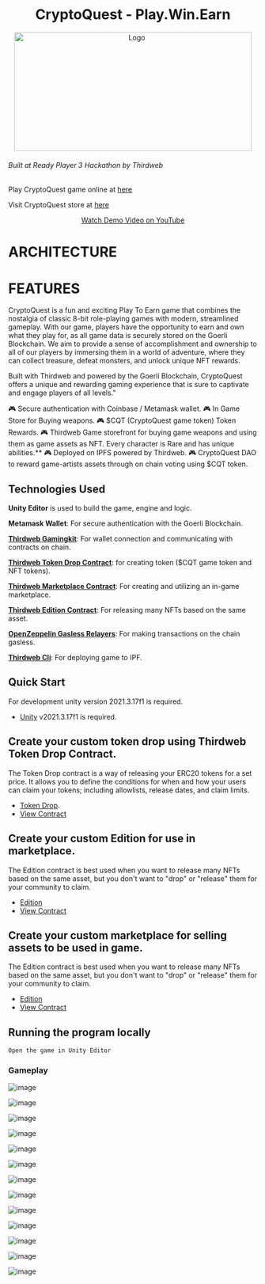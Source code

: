<h1 align="center">CryptoQuest - Play.Win.Earn</h1>

<p align="center">
  <a href="/">
    <img src="./screenshots/2.png" alt="Logo" width="480" height="240">
  </a>
  <h6>Built at Ready Player 3 Hackathon by Thirdweb</h6>
  </p>

  <p>Play CryptoQuest game online at <a href="https://gateway.ipfscdn.io/ipfs/QmWG464ZH4iM4juDU59qFgeUxj3YYp5Hjn6ZCdk9iDnMLG">here</a></p>
  <p>Visit CryptoQuest store at <a href="https://thirdweb.com/goerli/0x9d8b644b5F56cA24e916872e97816Da329662Bbf/listings">here</a></p>
  
  <p align="center"><a href="">Watch Demo Video on YouTube</a></p>

# ARCHITECTURE

<!-- ![image](./screenshots/flow.jpg) -->

# FEATURES

CryptoQuest is a fun and exciting Play To Earn game that combines the nostalgia of classic 8-bit role-playing games with modern, streamlined gameplay. With our game, players have the opportunity to earn and own what they play for, as all game data is securely stored on the Goerli Blockchain. We aim to provide a sense of accomplishment and ownership to all of our players by immersing them in a world of adventure, where they can collect treasure, defeat monsters, and unlock unique NFT rewards.

Built with Thirdweb and powered by the Goerli Blockchain, CryptoQuest offers a unique and rewarding gaming experience that is sure to captivate and engage players of all levels."

🎮 Secure authentication with Coinbase / Metamask wallet.
🎮 In Game Store for Buying weapons.
🎮 $CQT (CryptoQuest game token) Token Rewards.
🎮 Thirdweb Game storefront for buying game weapons and using them as game assets as NFT. Every character is Rare and has unique abilities.\*\*
🎮 Deployed on IPFS powered by Thirdweb.
🎮 CryptoQuest DAO to reward game-artists assets through on chain voting using $CQT token.

## Technologies Used

**Unity Editor** is used to build the game, engine and logic.

**Metamask Wallet**: For secure authentication with the Goerli Blockchain.

**[Thirdweb Gamingkit](https://portal.thirdweb.com/gamingkit)**: For wallet connection and communicating with contracts on chain.

**[Thirdweb Token Drop Contract](https://thirdweb.com/goerli/0x5798380179F1A837Bd26b511D08b8F6652159bbe/)**: for creating token ($CQT game token and NFT tokens).

**[Thirdweb Marketplace Contract](https://thirdweb.com/goerli/0x9d8b644b5F56cA24e916872e97816Da329662Bbf/listings)**: For creating and utilizing an in-game marketplace.

**[Thirdweb Edition Contract](https://thirdweb.com/goerli/0x259D578e95ef73F6A5e1cdF5F7DD59188Db03Ed5/nfts)**: For releasing many NFTs based on the same asset.

**[OpenZeppelin Gasless Relayers](https://defender.openzeppelin.com/)**: For making transactions on the chain gasless.

**[Thirdweb Cli](https://portal.thirdweb.com/cli)**: For deploying game to IPF.

## Quick Start

For development unity version 2021.3.17f1 is required.

- [Unity](https://unity.com/download) v2021.3.17f1 is required.

## Create your custom token drop using Thirdweb Token Drop Contract.

The Token Drop contract is a way of releasing your ERC20 tokens for a set price. It allows you to define the conditions for when and how your users can claim your tokens; including allowlists, release dates, and claim limits.

- [Token Drop](https://thirdweb.com/thirdweb.eth/DropERC20).
- [View Contract](https://thirdweb.com/goerli/0x5798380179F1A837Bd26b511D08b8F6652159bbe)

## Create your custom Edition for use in marketplace.

The Edition contract is best used when you want to release many NFTs based on the same asset, but you don't want to "drop" or "release" them for your community to claim.

- [Edition](https://thirdweb.com/goerli/0x259D578e95ef73F6A5e1cdF5F7DD59188Db03Ed5/nfts)
- [View Contract](https://thirdweb.com/goerli/0x259D578e95ef73F6A5e1cdF5F7DD59188Db03Ed5)

## Create your custom marketplace for selling assets to be used in game.

The Edition contract is best used when you want to release many NFTs based on the same asset, but you don't want to "drop" or "release" them for your community to claim.

- [Edition](https://thirdweb.com/thirdweb.eth/TokenERC1155)
- [View Contract](https://thirdweb.com/goerli/0x9d8b644b5F56cA24e916872e97816Da329662Bbf)

## Running the program locally

```
Open the game in Unity Editor
```

### Gameplay

![image](./screenshots/2.png)

![image](./screenshots/1.png)

![image](./screenshots/3.png)

![image](./screenshots/4.png)

![image](./screenshots/5.png)

![image](./screenshots/6.png)

![image](./screenshots/8.png)

![image](./screenshots/9.png)

![image](./screenshots/15.png)

![image](./screenshots/10.png)

![image](./screenshots/11.png)

![image](./screenshots/12.png)

![image](./screenshots/14.png)
